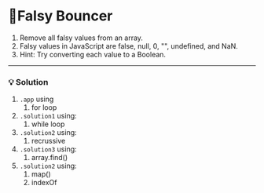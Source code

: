 # 📝Falsy Bouncer

1. Remove all falsy values from an array.
2. Falsy values in JavaScript are false, null, 0, "", undefined, and NaN.
3. Hint: Try converting each value to a Boolean.

---

### 💡 Solution
1. `.app` using 
   1. for loop
2. `.solution1` using:
   1. while loop
3. `.solution2` using:
   1. recrussive
4. `.solution3` using:
   1. array.find()
5. `.solution2` using:
   1. map()
   2. indexOf


